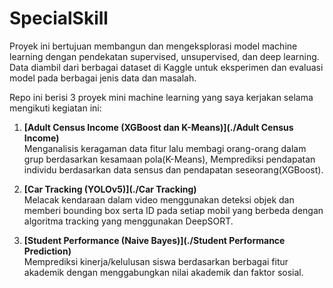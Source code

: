 # SpecialSkill
Proyek ini bertujuan membangun dan mengeksplorasi model machine learning dengan pendekatan supervised, unsupervised, dan deep learning. Data diambil dari berbagai dataset di Kaggle untuk eksperimen dan evaluasi model pada berbagai jenis data dan masalah.

Repo ini berisi 3 proyek mini machine learning yang saya kerjakan selama mengikuti kegiatan ini:

1. **[Adult Census Income (XGBoost dan K-Means)](./Adult Census Income)**  
   Menganalisis keragaman data fitur lalu membagi orang-orang dalam grup berdasarkan kesamaan pola(K-Means), Memprediksi pendapatan individu berdasarkan data sensus dan pendapatan seseorang(XGBoost).

2. **[Car Tracking (YOLOv5)](./Car Tracking)**  
   Melacak kendaraan dalam video menggunakan deteksi objek dan memberi bounding box serta ID pada setiap mobil yang berbeda dengan algoritma tracking yang menggunakan DeepSORT.

3. **[Student Performance (Naive Bayes)](./Student Performance Prediction)**  
   Memprediksi kinerja/kelulusan siswa berdasarkan berbagai fitur akademik dengan menggabungkan nilai akademik dan faktor sosial.
